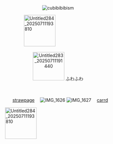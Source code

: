 　　　　
　　　　　
<p align="center"> <img src="https://komarev.com/ghpvc/?username=cubibibibism&label=fuwa　fuwa　&color=FFCFC8&style=flat" alt="cubibibibism" /> </p>
　　　　
　　　　　　<img width="100" height="100" alt="Untitled284_20250711193810" src="https://github.com/user-attachments/assets/682b90e5-1407-44ae-b568-9aeda8ce2193" />

 <p align="center"> <img width="100" height="90" alt="Untitled283_20250711191440" src="https://github.com/user-attachments/assets/ed691e98-1cf0-4ca3-98af-39c9b7ea041f" /> ふわふわ

　　　　
　　　　　　
　<p align="center">　[strawpage](https://nanasuii.straw.page/)　 
![IMG_1626](https://github.com/user-attachments/assets/811e80d7-26a2-4531-8db6-f4be298bef01) ![IMG_1627](https://github.com/user-attachments/assets/42758936-9b20-4954-a087-bf0d82b7926c)
 　[carrd](https://nasuiiv.carrd.co/)　

　　　　　　<img width="100" height="100" alt="Untitled284_20250711193810" src="https://github.com/user-attachments/assets/682b90e5-1407-44ae-b568-9aeda8ce2193" />

